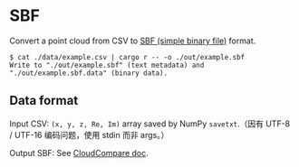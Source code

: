 # SBF

Convert a point cloud from CSV to [SBF (simple binary file)][sbf] format.

```shell
$ cat ./data/example.csv | cargo r -- -o ./out/example.sbf
Write to "./out/example.sbf" (text metadata) and "./out/example.sbf.data" (binary data).
```

## Data format

Input CSV: `(x, y, z, Re, Im)` array saved by NumPy `savetxt`.（因有 UTF-8 / UTF-16 编码问题，使用 stdin 而非 args。）

Output SBF: See [CloudCompare doc][sbf].

[sbf]: https://www.cloudcompare.org/doc/wiki/index.php/SBF
